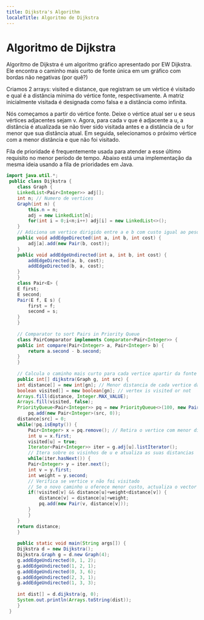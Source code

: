 ```yaml
---
title: Dijkstra's Algorithm
localeTitle: Algoritmo de Dijkstra
---
```

# Algoritmo de Dijkstra

Algoritmo de Dijkstra é um algoritmo gráfico apresentado por EW Dijkstra. Ele encontra o caminho mais curto de fonte única em um gráfico com bordas não negativas (por quê?)

Criamos 2 arrays: visited e distance, que registram se um vértice é visitado e qual é a distância mínima do vértice fonte, respectivamente. A matriz inicialmente visitada é designada como falsa e a distância como infinita.

Nós começamos a partir do vértice fonte. Deixe o vértice atual ser u e seus vértices adjacentes sejam v. Agora, para cada v que é adjacente a u, a distância é atualizada se não tiver sido visitada antes e a distância de u for menor que sua distância atual. Em seguida, selecionamos o próximo vértice com a menor distância e que não foi visitado.

Fila de prioridade é frequentemente usada para atender a esse último requisito no menor período de tempo. Abaixo está uma implementação da mesma ideia usando a fila de prioridades em Java.

```java
import java.util.*; 
 public class Dijkstra { 
    class Graph { 
    LinkedList<Pair<Integer>> adj[]; 
    int n; // Numero de vertices 
    Graph(int n) { 
        this.n = n; 
        adj = new LinkedList[n]; 
        for(int i = 0;i<n;i++) adj[i] = new LinkedList<>(); 
    } 
    // Adiciona um vertice dirigido entre a e b com custo igual ao peso
    public void addEdgeDirected(int a, int b, int cost) { 
        adj[a].add(new Pair(b, cost)); 
    } 
    public void addEdgeUndirected(int a, int b, int cost) { 
        addEdgeDirected(a, b, cost); 
        addEdgeDirected(b, a, cost); 
    } 
    } 
    class Pair<E> { 
    E first; 
    E second; 
    Pair(E f, E s) { 
        first = f; 
        second = s; 
    } 
    } 
 
    // Comparator to sort Pairs in Priority Queue 
    class PairComparator implements Comparator<Pair<Integer>> { 
    public int compare(Pair<Integer> a, Pair<Integer> b) { 
        return a.second - b.second; 
    } 
    } 
 
    // Calcula o caminho mais curto para cada vertice apartir da fonte e retorna a distancia
    public int[] dijkstra(Graph g, int src) { 
    int distance[] = new int[gn]; // Menor distancia de cada vertice da fonte
    boolean visited[] = new boolean[gn]; // vertex is visited or not 
    Arrays.fill(distance, Integer.MAX_VALUE); 
    Arrays.fill(visited, false); 
    PriorityQueue<Pair<Integer>> pq = new PriorityQueue<>(100, new PairComparator()); 
        pq.add(new Pair<Integer>(src, 0)); 
    distance[src] = 0; 
    while(!pq.isEmpty()) { 
        Pair<Integer> x = pq.remove(); // Retira o vertice com menor distancia á fonte
        int u = x.first; 
        visited[u] = true; 
        Iterator<Pair<Integer>> iter = g.adj[u].listIterator(); 
        // Itera sobre os visinhos de u e atualiza as suas distancias
        while(iter.hasNext()) { 
        Pair<Integer> y = iter.next(); 
        int v = y.first; 
        int weight = y.second; 
        // Verifica se vertice v não foi visitado
        // Se o novo caminho u oferece menor custo, actualiza o vector de distancias e adiciona a pq
        if(!visited[v] && distance[u]+weight<distance[v]) { 
            distance[v] = distance[u]+weight; 
            pq.add(new Pair(v, distance[v])); 
        } 
        } 
    } 
    return distance; 
    } 
 
    public static void main(String args[]) { 
    Dijkstra d = new Dijkstra(); 
    Dijkstra.Graph g = d.new Graph(4); 
    g.addEdgeUndirected(0, 1, 2); 
    g.addEdgeUndirected(1, 2, 1); 
    g.addEdgeUndirected(0, 3, 6); 
    g.addEdgeUndirected(2, 3, 1); 
    g.addEdgeUndirected(1, 3, 3); 
 
    int dist[] = d.dijkstra(g, 0); 
    System.out.println(Arrays.toString(dist)); 
    } 
 } 

```
